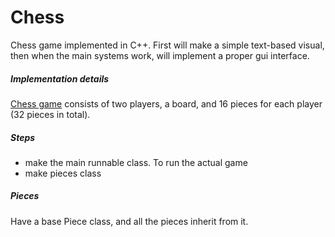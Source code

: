 # Chess
Chess game implemented in C++. First will make a simple text-based visual, then when the main systems work, will implement a proper gui interface.

##### Implementation details
[Chess game](https://en.wikipedia.org/wiki/Chess) consists of two players, a board, and 16 pieces for each player (32 pieces in total).

##### Steps
- make the main runnable class. To run the actual game
- make pieces class 

##### Pieces
Have a base Piece class, and all the pieces inherit from it.
